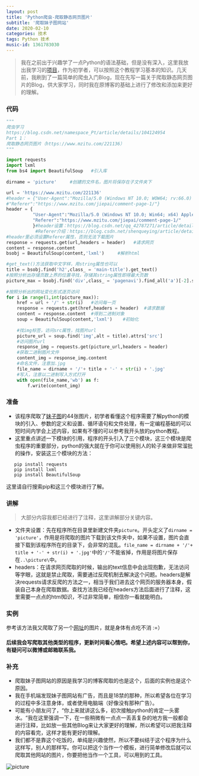 ```yaml
---
layout: post
title: 'Python爬虫-爬取静态网页图片'
subtitle: '爬取妹子图网站'
date: 2020-02-10
categories: 技术
tags: Python 技术
music-id: 1361783030
---
```


> 我在之前出于兴趣学了一点Python的语法基础，但是没有深入，这里我放出我学习的[项目](https://github.com/jackfrued/Python-100-Days)，作为初学者，可以按照这个教程学习基本的知识。几天前，我刷到了一篇简单的爬虫入门Blog，现在先写一篇关于爬取静态网页图片的Blog，供大家学习，同时我在原博客的基础上进行了修改和添加来更好的理解。

### 代码

```python
"""
爬虫学习
https://blog.csdn.net/namespace_Pt/article/details/104124954
Part 1：
爬取静态网页图片（https://www.mzitu.com/221136）
"""

import requests
import lxml
from bs4 import BeautifulSoup	#引入库
	
dirname = 'picture'		#创建的文件名，图片将保存在子文件夹下

url = 'https://www.mzitu.com/221136'
#header = {"User-Agent":"Mozilla/5.0 (Windows NT 10.0; WOW64; rv:66.0) 			Gecko/20100101 Firefox/66.0",
#"Referer":"https://www.mzitu.com/jiepai/comment-page-1/"}
header = {
          "User-Agent":"Mozilla/5.0 (Windows NT 10.0; Win64; x64) AppleWebKit/537.36 (KHTML, like Gecko) Chrome/80.0.3987.78 Safari/537.36 Edg/80.0.361.45",
          "Referer":"https://www.mzitu.com/jiepai/comment-page-1/"
          }#header设置：https://blog.csdn.net/qq_42787271/article/details/81571229
           #Referer介绍：https://blog.csdn.net/shenqueying/article/details/79426884
#header里必须设置Referer属性，否则无法下载图片
response = requests.get(url,headers = header)	#请求网页
content = response.content
bsobj = BeautifulSoup(content,'lxml')     #解析html

#get_text()方法获取中文字样，用string属性也可以
title = bsobj.find('h2',class_ = 'main-title').get_text()
#按照分析出存储页数上界的位置寻找，存储其string属性即得最大页数
picture_max = bsobj.find('div',class_ = 'pagenavi').find_all('a')[-2].string
	
#按照分析出的网址变化形式逐页访问
for i in range(1,int(picture_max)):
	href = url + '/' + str(i)	#访问每一页
	response = requests.get(href,headers = header)	#请求数据
	content = response.content	#得到二进制对象
	soup = BeautifulSoup(content,'lxml')	#初始化
		
	#找img标签，访问src属性，找图片url
	picture_url = soup.find('img',alt = title).attrs['src']
	#访问图片url
	response_img = requests.get(picture_url,headers = header)
	#获取二进制图片文件
	content_img = response_img.content
	#命名文件，注意加.jpg
	file_name = dirname + '/'+ title + '-' + str(i) + '.jpg'
	#写入，注意以二进制写入方式打开
	with open(file_name,'wb') as f:
   	 	f.write(content_img)

```

### 准备
* 该程序爬取了[妹子图](https://www.mzitu.com/221136)的44张图片，初学者看懂这个程序需要了解python的模块的引入、参数的定义和设置、循环语句和文件处理，有一定编程基础的可以短时间内学会上述内容，如果有不懂的可以参考我开头放的python教程。
* 这里重点讲述一下模块的引用，程序的开头引入了三个模块，这三个模块是爬虫程序的重要部分，python的强大就在于你可以使用别人的轮子来做非常溜批的操作，安装这三个模块的方法：
```
   pip install requests
   pip install lxml
   pip install BeautifulSoup
```
这里请自行搜索pip和这三个模块进行了解。

### 讲解
> 大部分内容我都已经进行了注释，这里讲解部分关键内容。

* 文件夹设置：先在程序所在目录里新建文件夹```picture```。开头定义了```dirname = 'picture'```，作用是将爬取的图片下载到该文件夹中，如果不设置，图片会直接下载到该程序所在的目录下，会非常的混乱。```file_name = dirname + '/'+ title + '-' + str(i) + '.jpg'```中的```'/'```不能省掉，作用是将图片保存在```..\picture\```中。 
* headers：在请求网页爬取的时候，输出的text信息中会出现抱歉，无法访问等字眼，这就是禁止爬取，需要通过反爬机制去解决这个问题。headers是解决requests请求反爬的方法之一，相当于我们进去这个网页的服务器本身，假装自己本身在爬取数据。查找方法我已经在headers方法后面进行了注释，这里需要一点点的html知识，不过非常简单，相信你一看就能明白。

### 实例
参考该方法我又爬取了另一个[网址](https://www.mzitu.com/201981)的图片，就是身体有点吃不消 :=）

#### 后续我会写爬取其他类型的程序，更新时间看心情吧。希望上述内容可以帮到你，有疑问可以微博或邮箱联系我。

### 补充
* 爬取妹子图网站的原因是我学习的博客爬取的也是这个，后面的实例也是这个原因。
* 我在手机端发现妹子图网站有广告，而且是18禁的那种，所以希望各位在学习的过程中多注意身体，或者使用电脑端（好像没有那种广告）。
* 可能有小朋友问了，“你上来就讲这么多，初次接触python的肯定一头雾水。“我在这里强调一下，在一些稍微有一点点一丢丢复杂的地方我一般都会进行注释，比如放一些其他Blog来让大家更好的理解，所以希望可以把我注释的内容看完，这样才能有更好的理解。
* 我们都不是靠这个吃饭的，单纯是兴趣使然，所以不要纠结于这个程序为什么这样写，别人的那样写。你可以把这个当作一个模板，进行简单修改后就可以爬取其他网站的图片，你要把他当作一个工具，可以用到的工具。

![picture](https://photo.feicdn.cn/5e44ec286a71d6061147d565_1581577407021?x-oss-process=image/resize,m_fill,h_400,w_400)